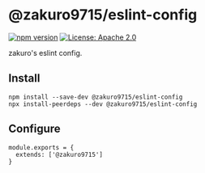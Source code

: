 # @zakuro9715/eslint-config

[![npm version](https://badge.fury.io/js/%40zakuro9715%2Feslint-config.svg)](https://badge.fury.io/js/%40zakuro9715%2Feslint-config)
[![License: Apache 2.0](https://img.shields.io/badge/License-Apach%202.0-blue.svg)](https://opensource.org/licenses/Apache-2.0)

zakuro's eslint config.

## Install

```
npm install --save-dev @zakuro9715/eslint-config
npx install-peerdeps --dev @zakuro9715/eslint-config
```

## Configure

```.eslintrc
module.exports = {
  extends: ['@zakuro9715']
}
```
